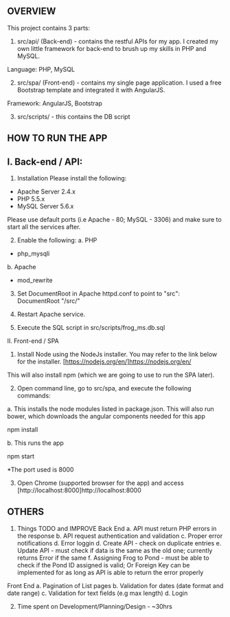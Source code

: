 ## OVERVIEW

This project contains 3 parts:
1. src/api/ (Back-end) - contains the restful APIs for my app.
I created my own little framework for back-end to brush up my skills in PHP and MySQL.

Language: PHP, MySQL

2. src/spa/ (Front-end) - contains my single page application. 
I used a free Bootstrap template and integrated it with AngularJS.

Framework: AngularJS, Bootstrap

3. src/scripts/ - this contains the DB script

## HOW TO RUN THE APP

## I. Back-end / API:
1. Installation
Please install the following:
- Apache Server 2.4.x
- PHP 5.5.x 
- MySQL Server 5.6.x

Please use default ports (i.e Apache - 80; MySQL - 3306) and make sure to start all the services after.

2. Enable the following:
a. PHP 
- php_mysqli

b. Apache
- mod_rewrite

3. Set DocumentRoot in Apache httpd.conf to point to "src":
DocumentRoot "<path-where-you-saved-the-project>/src/"

4. Restart Apache service.

5. Execute the SQL script in src/scripts/frog_ms.db.sql


II. Front-end / SPA
1. Install Node using the NodeJs installer. 
You may refer to the link below for the installer.
[https://nodejs.org/en/]https://nodejs.org/en/

This will also install npm (which we are going to use to run the SPA later).

2. Open command line, go to src/spa, and execute the following commands:

a. This installs the node modules listed in package.json. This will also run bower, which downloads the angular components needed for this app 

npm install 

b. This runs the app

npm start

*The port used is 8000

3. Open Chrome (supported browser for the app) and access [http://localhost:8000]http://localhost:8000

## OTHERS

1. Things TODO and IMPROVE
Back End
a. API must return PHP errors in the response
b. API request authentication and validation
c. Proper error notifications
d. Error loggin
d. Create API - check on duplicate entries
e. Update API - must check if data is the same as the old one; currently returns Error if the same
f. Assigning Frog to Pond - must be able to check if the Pond ID assigned is valid; Or Foreign Key can be implemented for as long as API is able to return the error properly

Front End
a. Pagination of List pages
b. Validation for dates (date format and date range)
c. Validation for text fields (e.g max length)
d. Login

2. Time spent on Development/Planning/Design - ~30hrs